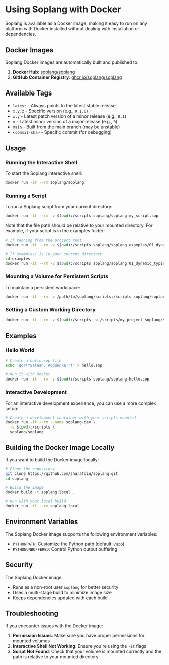 # Using Soplang with Docker

Soplang is available as a Docker image, making it easy to run on any platform with Docker installed without dealing with installation or dependencies.

## Docker Images

Soplang Docker images are automatically built and published to:

1. **Docker Hub**: [soplang/soplang](https://hub.docker.com/r/soplang/soplang)
2. **GitHub Container Registry**: [ghcr.io/soplang/soplang](https://github.com/soplang/soplang/pkgs/container/soplang)

## Available Tags

- `latest` - Always points to the latest stable release
- `x.y.z` - Specific version (e.g., `0.1.0`)
- `x.y` - Latest patch version of a minor release (e.g., `0.1`)
- `x` - Latest minor version of a major release (e.g., `0`)
- `main` - Built from the main branch (may be unstable)
- `<commit-sha>` - Specific commit (for debugging)

## Usage

### Running the Interactive Shell

To start the Soplang interactive shell:

```bash
docker run -it --rm soplang/soplang
```

### Running a Script

To run a Soplang script from your current directory:

```bash
docker run -it --rm -v $(pwd):/scripts soplang/soplang my_script.sop
```

Note that the file path should be relative to your mounted directory. For example, if your script is in the examples folder:

```bash
# If running from the project root
docker run -it --rm -v $(pwd):/scripts soplang/soplang examples/01_dynamic_typing.sop

# If examples/ is in your current directory
cd examples
docker run -it --rm -v $(pwd):/scripts soplang/soplang 01_dynamic_typing.sop
```

### Mounting a Volume for Persistent Scripts

To maintain a persistent workspace:

```bash
docker run -it --rm -v /path/to/soplang/scripts:/scripts soplang/soplang
```

### Setting a Custom Working Directory

```bash
docker run -it --rm -v $(pwd):/scripts -w /scripts/my_project soplang/soplang
```

## Examples

### Hello World

```bash
# Create a hello.sop file
echo 'qor("Salaan, Adduunka!")' > hello.sop

# Run it with Docker
docker run -it --rm -v $(pwd):/scripts soplang/soplang hello.sop
```

### Interactive Development

For an interactive development experience, you can use a more complex setup:

```bash
# Create a development container with your scripts mounted
docker run -it --rm --name soplang-dev \
  -v $(pwd):/scripts \
  soplang/soplang
```

## Building the Docker Image Locally

If you want to build the Docker image locally:

```bash
# Clone the repository
git clone https://github.com/sharafdin/soplang.git
cd soplang

# Build the image
docker build -t soplang:local .

# Run with your local build
docker run -it --rm soplang:local
```

## Environment Variables

The Soplang Docker image supports the following environment variables:

- `PYTHONPATH`: Customize the Python path (default: `/app`)
- `PYTHONUNBUFFERED`: Control Python output buffering

## Security

The Soplang Docker image:

- Runs as a non-root user `soplang` for better security
- Uses a multi-stage build to minimize image size
- Keeps dependencies updated with each build

## Troubleshooting

If you encounter issues with the Docker image:

1. **Permission Issues**: Make sure you have proper permissions for mounted volumes
2. **Interactive Shell Not Working**: Ensure you're using the `-it` flags
3. **Script Not Found**: Check that your volume is mounted correctly and the path is relative to your mounted directory
